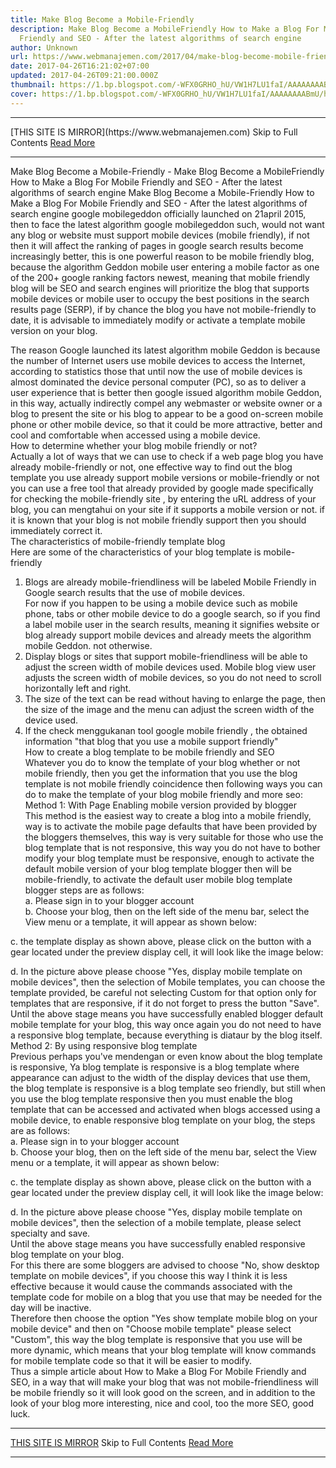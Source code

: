 ```yaml
---
title: Make Blog Become a Mobile-Friendly
description: Make Blog Become a MobileFriendly How to Make a Blog For Mobile
  Friendly and SEO - After the latest algorithms of search engine
author: Unknown
url: https://www.webmanajemen.com/2017/04/make-blog-become-mobile-friendly.html
date: 2017-04-26T16:21:02+07:00
updated: 2017-04-26T09:21:00.000Z
thumbnail: https://1.bp.blogspot.com/-WFX0GRHO_hU/VW1H7LU1faI/AAAAAAAABmU/hFAoVMjR--M/s1600/mengaktifkan%2Btampilan%2Bseluler%2Bpada%2Bblog.png
cover: https://1.bp.blogspot.com/-WFX0GRHO_hU/VW1H7LU1faI/AAAAAAAABmU/hFAoVMjR--M/s1600/mengaktifkan%2Btampilan%2Bseluler%2Bpada%2Bblog.png
---
```


<hr/> [THIS SITE IS MIRROR](https://www.webmanajemen.com) Skip to Full Contents <a href="https://www.webmanajemen.com/2017/04/make-blog-become-mobile-friendly.html" rel="follow" class="button" id="read-more">Read More</a> <hr/> Make Blog Become a Mobile-Friendly - Make Blog Become a MobileFriendly How to Make a Blog For Mobile Friendly and SEO - After the latest algorithms of search engine Make Blog Become a Mobile-Friendly  
  How to Make a Blog For Mobile Friendly and SEO  - After the latest algorithms of search engine google mobilegeddon  officially launched on 21april 2015, then to face the latest algorithm   google mobilegeddon such, would not want any blog or website must   support mobile devices (mobile friendly), if not then it will affect   the ranking of pages in google search results become increasingly   better, this is one powerful reason to be mobile friendly blog, because   the algorithm Geddon mobile user entering a mobile factor as one of the   200+ google ranking factors newest, meaning that mobile friendly blog   will be SEO and search engines will prioritize the blog that supports   mobile devices or mobile user to occupy the best positions in the   search results page (SERP), if by chance the blog you have not   mobile-friendly to date, it is advisable to immediately modify or   activate a template mobile version on your blog.  


 
The reason Google launched its latest algorithm mobile Geddon     is because the number of Internet users use mobile devices to     access the Internet, according to statistics those that until     now the use of mobile devices is almost dominated the device     personal computer (PC), so as to deliver a user experience that     is better then google issued algorithm mobile Geddon, in this     way, actually indirectly compel any webmaster or website owner or a blog to present the site or his blog to    appear to be a good on-screen mobile phone or     other mobile device, so that it could be more attractive,     better and cool and comfortable when accessed using a mobile     device.    
    How to determine whether your blog mobile friendly or not?    
Actually a lot of ways that we can use to check if a web page     blog you have already mobile-friendly or not, one effective way     to find out the blog template you use already support mobile     versions or mobile-friendly or not you can use a free tool that     already provided by google made specifically for checking the     mobile-friendly site , by entering the uRL address of your     blog, you can mengtahui on your site if it supports a mobile     version or not. if it is known that your blog is not mobile     friendly support then you should immediately correct it.    
    The characteristics of mobile-friendly template blog    
    Here are some of the characteristics of your blog template is     mobile-friendly    
1. Blogs are already mobile-friendliness will be labeled Mobile     Friendly in Google search results that the use of mobile     devices.    
For now if you happen to be using a mobile device such as     mobile phone, tabs or other mobile device to do a google     search, so if you find a label mobile user in the search     results, meaning it signifies website or blog already support     mobile devices and already meets the algorithm mobile Geddon.     not otherwise.    
2. Display blogs or sites that support mobile-friendliness will     be able to adjust the screen width of mobile devices used.     Mobile blog view user adjusts the screen width of mobile     devices, so you do not need to scroll horizontally left and     right.    
3. The size of the text can be read without having to enlarge     the page, then the size of the image and the menu can adjust     the screen width of the device used.    
4. If the check menggukanan     tool google mobile friendly , the obtained     information "that blog that you use a mobile support friendly"    
    How to create a blog template to be mobile friendly and SEO    
Whatever you do to know the template of your blog whether or     not mobile friendly, then you get the information that you use     the blog template is not mobile friendly coincidence then     following ways you can do to make the template of your blog     mobile friendly and more seo:    
    Method 1: With Page Enabling mobile version provided by blogger    
This method is          the easiest way to create a blog into a mobile friendly,         way is to activate the mobile page defaults that have been     provided by the bloggers themselves, this way is very suitable     for those who use the blog template that is not responsive,     this way you do not have to bother modify your blog template     must be responsive, enough to activate the default mobile     version of your blog template blogger then will be     mobile-friendly, to activate the default user mobile blog     template blogger steps are as follows:    
a. Please sign in to your blogger account    
b. Choose your blog, then on the left side of the menu bar,     select the View menu or a template, it will     appear as shown below:    
     
       
            
c. the template display as shown above, please click on the     button with a gear located under the preview display cell, it     will look like the image below:    
            
d. In the picture above please choose "Yes, display mobile     template on mobile devices", then the selection of Mobile     templates, you can choose the template provided, be careful not     selecting Custom for that option only for templates that are     responsive, if it do not forget to press the button "Save".    
Until the above stage means you have successfully enabled     blogger default mobile template for your blog, this way once     again you do not need to have a responsive blog template,     because everything is diataur by the blog itself.    
    Method 2: By using responsive blog template    
Previous perhaps you've mendengan or even know about the blog     template is responsive, Ya blog template is responsive is a     blog template where appearance can adjust to the width of the     display devices that use them, the blog template is responsive     is a blog template seo friendly, but still when you use the     blog template responsive then you must enable the blog template     that can be accessed and activated when blogs accessed using a     mobile device, to enable responsive blog template on your blog,     the steps are as follows:    
a. Please sign in to your blogger account    
b. Choose your blog, then on the left side of the menu bar,     select the View menu or a template, it will     appear as shown below:    
     
       
            
c. the template display as shown above, please click on the     button with a gear located under the preview display cell, it     will look like the image below:    
            
d. In the picture above please choose "Yes, display mobile     template on mobile devices", then the selection of a mobile     template, please select specialty and save.    
Until the above stage means you have successfully enabled     responsive blog template on your blog.    
For this there are some bloggers are advised to choose    "No, show desktop template on mobile devices",    if you choose this way I think it is less effective because it     would cause the commands associated with the template code for     mobile on a blog that you use that may be needed for the day     will be inactive.    
Therefore then choose the option          "Yes show template mobile blog on your mobile device"         and then on "Choose mobile template" please     select "Custom", this way the blog template is     responsive that you use will be more dynamic, which means that     your blog template will know commands for mobile template code     so that it will be easier to modify.    
Thus a simple article about                How to Make a Blog For Mobile Friendly and SEO,              in a way that will make your blog that was not     mobile-friendliness will be mobile friendly so it will look     good on the screen, and in addition to the look of your blog     more interesting, nice and cool, too the more SEO, good luck. <hr/> [THIS SITE IS MIRROR](https://www.webmanajemen.com) Skip to Full Contents <a href="https://www.webmanajemen.com/2017/04/make-blog-become-mobile-friendly.html" rel="follow" class="button" id="read-more">Read More</a> <hr/>